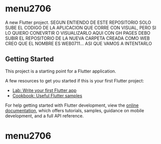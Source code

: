 # menu2706

A new Flutter project.
 SEGUN ENTIENDO DE ESTE REPOSITORIO SOLO SUBE EL CODIGO DE LA APLICACION QUE CORRE CON VISUAL, PERO SI LO QUIERO CONEVRTIR O VISUALIZARLO AQUI CON GH PAGES
DEBO SUBIR EL REPOSITORIO DE LA NUEVA CARPETA CREADA COMO WEB CREO QUE EL NOMBRE ES WEB0711... ASI QUE VAMOS A INTENTARLO

## Getting Started

This project is a starting point for a Flutter application.

A few resources to get you started if this is your first Flutter project:

- [Lab: Write your first Flutter app](https://docs.flutter.dev/get-started/codelab)
- [Cookbook: Useful Flutter samples](https://docs.flutter.dev/cookbook)

For help getting started with Flutter development, view the
[online documentation](https://docs.flutter.dev/), which offers tutorials,
samples, guidance on mobile development, and a full API reference.
# menu2706

